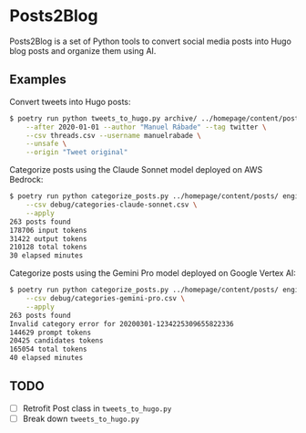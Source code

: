 # Posts2Blog

Posts2Blog is a set of Python tools to convert social media posts into Hugo blog posts and organize them using AI.

## Examples

Convert tweets into Hugo posts:

```bash
$ poetry run python tweets_to_hugo.py archive/ ../homepage/content/posts/ \
    --after 2020-01-01 --author "Manuel Rábade" --tag twitter \
    --csv threads.csv --username manuelrabade \
    --unsafe \
    --origin "Tweet original"
```

Categorize posts using the Claude Sonnet model deployed on AWS Bedrock:

```bash
$ poetry run python categorize_posts.py ../homepage/content/posts/ engines/bedrock.yaml prompts/categorize.yaml \
    --csv debug/categories-claude-sonnet.csv \
    --apply
263 posts found
178706 input tokens
31422 output tokens
210128 total tokens
30 elapsed minutes
```

Categorize posts using the Gemini Pro model deployed on Google Vertex AI:

```bash
$ poetry run python categorize_posts.py ../homepage/content/posts/ engines/vertexai.yaml prompts/categorize.yaml \
    --csv debug/categories-gemini-pro.csv \
    --apply
263 posts found
Invalid category error for 20200301-1234225309655822336
144629 prompt tokens
20425 candidates tokens
165054 total tokens
40 elapsed minutes
```

## TODO

- [ ] Retrofit Post class in `tweets_to_hugo.py`
- [ ] Break down `tweets_to_hugo.py`
